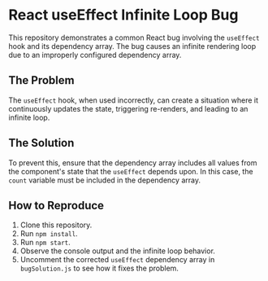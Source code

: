# React useEffect Infinite Loop Bug
This repository demonstrates a common React bug involving the `useEffect` hook and its dependency array.  The bug causes an infinite rendering loop due to an improperly configured dependency array.

## The Problem
The `useEffect` hook, when used incorrectly, can create a situation where it continuously updates the state, triggering re-renders, and leading to an infinite loop.

## The Solution
To prevent this, ensure that the dependency array includes all values from the component's state that the `useEffect` depends upon.  In this case, the `count` variable must be included in the dependency array.

## How to Reproduce
1. Clone this repository.
2. Run `npm install`.
3. Run `npm start`.
4. Observe the console output and the infinite loop behavior.
5. Uncomment the corrected `useEffect` dependency array in `bugSolution.js` to see how it fixes the problem.